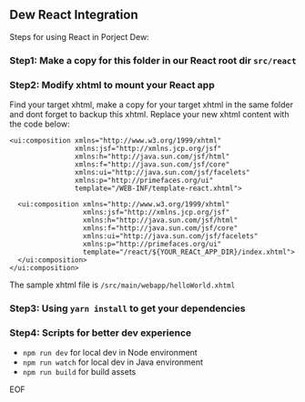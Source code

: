 ## Dew React Integration

Steps for using React in Porject Dew:

### Step1: Make a copy for this folder in our React root dir `src/react`

### Step2: Modify xhtml to mount your React app

Find your target xhtml, make a copy for your target xhtml in the same folder and dont forget to backup this xhtml. Replace your new xhtml content with the code below:

```xhtml
<ui:composition xmlns="http://www.w3.org/1999/xhtml"
                xmlns:jsf="http://xmlns.jcp.org/jsf"
                xmlns:h="http://java.sun.com/jsf/html"
                xmlns:f="http://java.sun.com/jsf/core"
                xmlns:ui="http://java.sun.com/jsf/facelets"
                xmlns:p="http://primefaces.org/ui"
                template="/WEB-INF/template-react.xhtml">

  <ui:composition xmlns="http://www.w3.org/1999/xhtml"
                  xmlns:jsf="http://xmlns.jcp.org/jsf"
                  xmlns:h="http://java.sun.com/jsf/html"
                  xmlns:f="http://java.sun.com/jsf/core"
                  xmlns:ui="http://java.sun.com/jsf/facelets"
                  xmlns:p="http://primefaces.org/ui"
                  template="/react/${YOUR_REACt_APP_DIR}/index.xhtml">
  </ui:composition>
</ui:composition>
```

The sample xhtml file is `/src/main/webapp/helloWorld.xhtml`

### Step3: Using `yarn install` to get your dependencies

### Step4: Scripts for better dev experience

* `npm run dev` for local dev in Node environment
* `npm run watch` for local dev in Java environment
* `npm run build` for build assets

EOF

